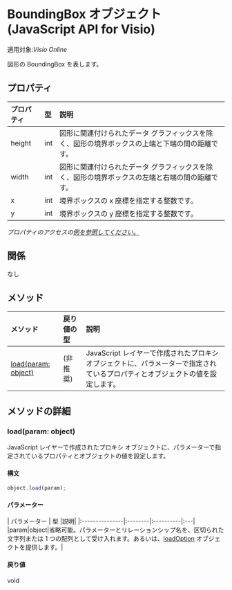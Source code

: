# <a name="boundingbox-object-javascript-api-for-visio"></a>BoundingBox オブジェクト (JavaScript API for Visio)

適用対象:_Visio Online_

図形の BoundingBox を表します。

## <a name="properties"></a>プロパティ

| プロパティ       | 型    |説明|
|:---------------|:--------|:----------|
|height|int|図形に関連付けられたデータ グラフィックスを除く、図形の境界ボックスの上端と下端の間の距離です。|
|width|int|図形に関連付けられたデータ グラフィックスを除く、図形の境界ボックスの左端と右端の間の距離です。|
|x|int|境界ボックスの x 座標を指定する整数です。|
|y|int|境界ボックスの y 座標を指定する整数です。|

_プロパティのアクセスの[例を参照してください。](#property-access-examples)_

## <a name="relationships"></a>関係
なし


## <a name="methods"></a>メソッド

| メソッド           | 戻り値の型    |説明|
|:---------------|:--------|:----------|
|[load(param: object)](#loadparam-object)|(非推奨)|JavaScript レイヤーで作成されたプロキシ オブジェクトに、パラメーターで指定されているプロパティとオブジェクトの値を設定します。|

## <a name="method-details"></a>メソッドの詳細


### <a name="loadparam-object"></a>load(param: object)
JavaScript レイヤーで作成されたプロキシ オブジェクトに、パラメーターで指定されているプロパティとオブジェクトの値を設定します。

#### <a name="syntax"></a>構文
```js
object.load(param);
```

#### <a name="parameters"></a>パラメーター
| パラメーター       | 型    |説明|
|:---------------|:--------|:----------|:---|
|param|object|省略可能。パラメーターとリレーションシップ名を、区切られた文字列または 1 つの配列として受け入れます。あるいは、[loadOption](loadoption.md) オブジェクトを提供します。|

#### <a name="returns"></a>戻り値
void
